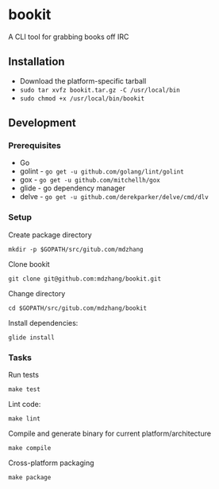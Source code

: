 # bookit

A CLI tool for grabbing books off IRC

## Installation

- Download the platform-specific tarball
- `sudo tar xvfz bookit.tar.gz -C /usr/local/bin`
- `sudo chmod +x /usr/local/bin/bookit`

## Development

### Prerequisites

- Go
- golint - `go get -u github.com/golang/lint/golint`
- gox - `go get -u github.com/mitchellh/gox`
- glide - go dependency manager
- delve - `go get -u github.com/derekparker/delve/cmd/dlv`

### Setup

Create package directory

```
mkdir -p $GOPATH/src/gitub.com/mdzhang
```

Clone bookit

```
git clone git@github.com:mdzhang/bookit.git
```

Change directory

```
cd $GOPATH/src/gitub.com/mdzhang/bookit
```

Install dependencies:

```
glide install
```

### Tasks

Run tests

```
make test
```

Lint code:

```
make lint
```

Compile and generate binary for current platform/architecture

```
make compile
```

Cross-platform packaging

```
make package
```
